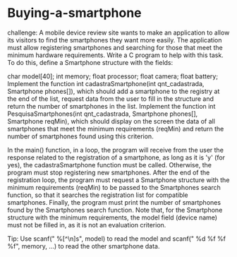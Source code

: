 # Buying-a-smartphone

challenge: A mobile device review site wants to make an application to allow its visitors to find the smartphones they want more easily. The application must allow registering smartphones and searching for those that meet the minimum hardware requirements. Write a C program to help with this task. To do this, define a Smartphone structure with the fields:

char model[40];
int memory;
float processor;
float camera;
float battery;
Implement the function int cadastraSmartphone(int qnt_cadastrada, Smartphone phones[]), which should add a smartphone to the registry at the end of the list, request data from the user to fill in the structure and return the number of smartphones in the list.
Implement the function int PesquisaSmartphones(int qnt_cadastrada, Smartphone phones[], Smartphone reqMin), which should display on the screen the data of all smartphones that meet the minimum requirements (reqMin) and return the number of smartphones found using this criterion.

In the main() function, in a loop, the program will receive from the user the response related to the registration of a smartphone, as long as it is 'y' (for yes), the cadastraSmartphone function must be called. Otherwise, the program must stop registering new smartphones.  After the end of the registration loop, the program must request a Smartphone structure with the minimum requirements (reqMin) to be passed to the Smartphones search function, so that it searches the registration list for compatible smartphones. Finally, the program must print the number of smartphones found by the Smartphones search function. Note that, for the Smartphone structure with the minimum requirements, the model field (device name) must not be filled in, as it is not an evaluation criterion.

Tip: Use scanf(" %[^\n]s", model) to read the model and scanf(" %d %f %f %f", memory, ...) to read the other smartphone data.
